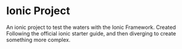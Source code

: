 # Ionic Project
An ionic project to test the waters with the Ionic Framework. Created Following the official ionic starter guide, and then diverging to create something more complex.